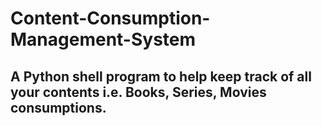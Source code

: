 # Content-Consumption-Management-System

## A Python shell program to help keep track of all your contents i.e. Books, Series, Movies consumptions.